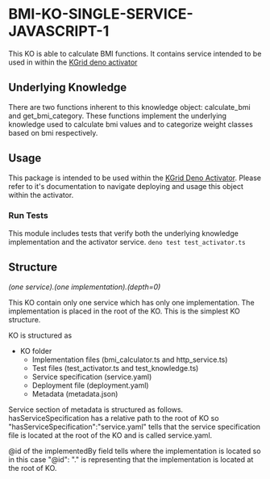 # BMI-KO-SINGLE-SERVICE-JAVASCRIPT-1

This KO is able to calculate BMI functions. It contains service intended to be used in within the [KGrid deno activator](https://github.com/kgrid/javascript-activator)

## Underlying Knowledge
There are two functions inherent to this knowledge object: calculate_bmi and get_bmi_category. These functions implement the underlying knowledge used to calculate bmi values and to categorize weight classes based on bmi respectively.

## Usage
This package is intended to be used within the [KGrid Deno Activator](https://github.com/kgrid/javascript-activator). Please refer to it's documentation to navigate deploying and usage this object within the activator. 

### Run Tests
This module includes tests that verify both the underlying knowledge implementation and the activator service.
```deno test test_activator.ts```

## Structure
*(one service).(one implementation).(depth=0)*

This KO contain only one service which has only one implementation. The implementation is placed in the root of the KO. This is the simplest KO structure. 

KO is structured as

- KO folder 
    - Implementation files (bmi_calculator.ts and http_service.ts)
    - Test files (test_activator.ts and test_knowledge.ts)
    - Service specification (service.yaml)
    - Deployment file (deployment.yaml)
    - Metadata (metadata.json)

Service section of metadata is structured as follows. hasServiceSpecification has a relative path to the root of KO so "hasServiceSpecification":"service.yaml" tells that the service specification file is located at the root of the KO and is called service.yaml.

@id of the implementedBy field tells where the implementation is located so in this case "@id": "." is representing that the implementation is located at the root of KO.
